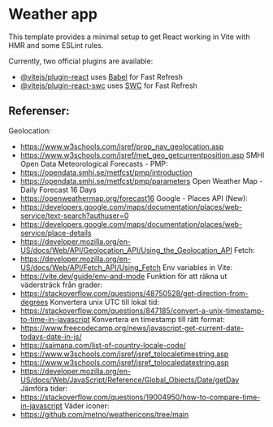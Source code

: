 # Weather app

This template provides a minimal setup to get React working in Vite with HMR and some ESLint rules.

Currently, two official plugins are available:

- [@vitejs/plugin-react](https://github.com/vitejs/vite-plugin-react/blob/main/packages/plugin-react/README.md) uses [Babel](https://babeljs.io/) for Fast Refresh
- [@vitejs/plugin-react-swc](https://github.com/vitejs/vite-plugin-react-swc) uses [SWC](https://swc.rs/) for Fast Refresh

## Referenser:
Geolocation:
- https://www.w3schools.com/jsref/prop_nav_geolocation.asp
- https://www.w3schools.com/jsref/met_geo_getcurrentposition.asp
SMHI Open Data Meteorological Forecasts - PMP:
- https://opendata.smhi.se/metfcst/pmp/introduction
- https://opendata.smhi.se/metfcst/pmp/parameters
Open Weather Map - Daily Forecast 16 Days
- https://openweathermap.org/forecast16
Google - Places API (New): 
- https://developers.google.com/maps/documentation/places/web-service/text-search?authuser=0
- https://developers.google.com/maps/documentation/places/web-service/place-details
- https://developer.mozilla.org/en-US/docs/Web/API/Geolocation_API/Using_the_Geolocation_API
Fetch:
- https://developer.mozilla.org/en-US/docs/Web/API/Fetch_API/Using_Fetch
Env variables in Vite:
- https://vite.dev/guide/env-and-mode
Funktion för att räkna ut vädersträck från grader:
- https://stackoverflow.com/questions/48750528/get-direction-from-degrees
Konvertera unix UTC till lokal tid:
- https://stackoverflow.com/questions/847185/convert-a-unix-timestamp-to-time-in-javascript
Konvertera en timestamp till rätt format:
- https://www.freecodecamp.org/news/javascript-get-current-date-todays-date-in-js/
- https://saimana.com/list-of-country-locale-code/
- https://www.w3schools.com/jsref/jsref_tolocaletimestring.asp
- https://www.w3schools.com/jsref/jsref_tolocaledatestring.asp
- https://developer.mozilla.org/en-US/docs/Web/JavaScript/Reference/Global_Objects/Date/getDay
Jämföra tider:
- https://stackoverflow.com/questions/19004950/how-to-compare-time-in-javascript
Väder iconer:
- https://github.com/metno/weathericons/tree/main
